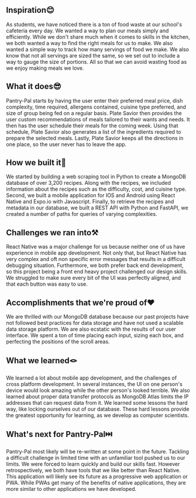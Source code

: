 ## Inspiration😊
As students, we have noticed there is a ton of food waste at our school's cafeteria every day. We  wanted a way to plan our meals simply and efficiently. While we don't share much when it comes to skills in the kitchen, we both wanted a way to find the right meals for us to make. We also wanted a simple way to track how many servings of food we make. We also know that not all servings are sized the same, so we set out to include a way to gauge the size of portions. All so that we can avoid wasting food as we enjoy making meals we love.
## What it does😎
Pantry-Pal starts by having the user enter their preferred meal price, dish complexity, time required, allergens contained, cuisine type preferred, and size of group being fed on a regular basis. Plate Savior then provides the user custom recommendations of meals tailored to their wants and needs. It then has the user schedule their meals for the coming week. Using that schedule, Plate Savior also generates a list of the ingredients required to prepare the selected meals. Lastly, Plate Savior keeps all the directions in one place, so the user never has to leave the app.
## How we built it💪
We started by building a web scraping tool in Python to create a MongoDB database of over 3,200 recipes. Along with the recipes, we included information about the recipes such as the difficulty, cost, and cuisine type. Second, we built a mobile application for IOS and Android using React Native and Expo.io with Javascript. Finally, to retrieve the recipes and metadata in our database, we built a REST API with Python and FastAPI, we created a number of paths for queries of varying complexities.
## Challenges we ran into⚒️
React Native was a major challenge for us because neither one of us have experience in mobile app development. Not only that, but React Native has very complex and oft non specific error messages that results in a difficult debugging situation. Furthermore, we both prefer back end development, so this project being a front end heavy project challenged our design skills. We struggled to make sure every bit of the UI was perfectly aligned, and that each button was easy to use.
## Accomplishments that we're proud of❤️
We are thrilled with our MongoDB database because our past projects have not followed best practices for data storage and have not used a scalable data storage platform. We are also ecstatic with the results of our user interface. We spent a ton of time placing each input, sizing each box, and perfecting the positions of the scroll areas.
## What we learned🪢
We learned a lot about mobile app development, and the challenges of cross platform development. In several instances, the UI on one person's device would look amazing while the other person's looked terrible. We also learned about proper data transfer protocols as MongoDB Atlas limits the IP addresses that can request data from it. We learned some lessons the hard way, like locking ourselves out of our database. These hard lessons provide the greatest opportunity for learning, as we develop as computer scientists.
## What's next for Pantry-Pal⏭️
Pantry-Pal most likely will be re-written at some point in the future. Tackling a difficult challenge in limited time with an unfamiliar tool pushed us to our limits. We were forced to learn quickly and build our skills fast. However retrospectively, we both have tools that we like better than React Native. This application will likely see its future as a progressive web application or PWA. While PWAs get many of the benefits of native applications, they are more similar to other applications we have developed.
